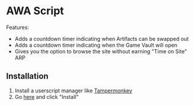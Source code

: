 # AWA Script

Features:

* Adds a countdown timer indicating when Artifacts can be swapped out
* Adds a countdown timer indicating when the Game Vault will open
* Gives you the option to browse the site without earning "Time on Site" ARP

## Installation

1. Install a userscript manager like [Tampermonkey](https://www.tampermonkey.net/)
2. Go [here](https://github.com/Citrinate/awa-script/raw/main/code.user.js) and click "Install"
